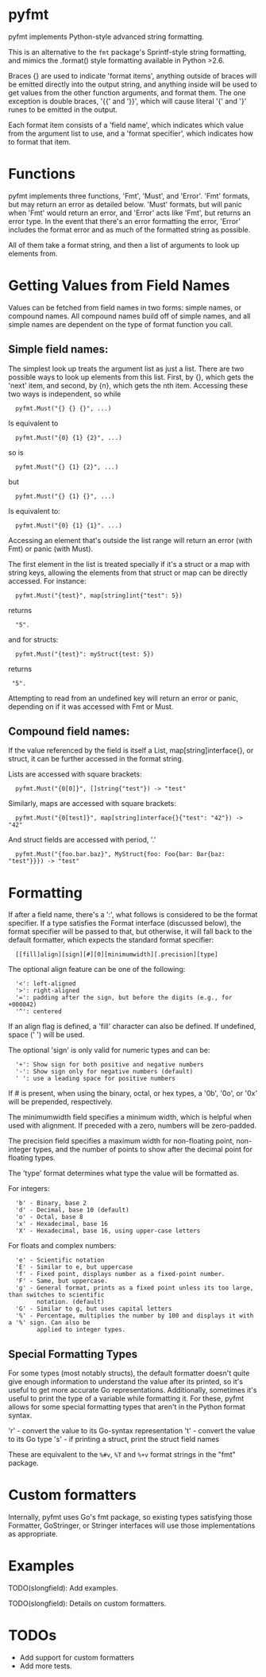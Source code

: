 # pyfmt

pyfmt implements Python-style advanced string formatting.

This is an alternative to the `fmt` package's Sprintf-style string formatting, and mimics the
.format() style formatting available in Python >2.6.

Braces {} are used to indicate 'format items', anything outside of braces will be emitted directly
into the output string, and anything inside will be used to get values from the other function
arguments, and format them. The one exception is double braces, '{{' and '}}', which will cause
literal '{' and '}' runes to be emitted in the output.

Each format item consists of a 'field name', which indicates which value from the argument list to
use, and a 'format specifier', which indicates how to format that item.

# Functions

pyfmt implements three functions, 'Fmt', 'Must', and 'Error'. 'Fmt' formats, but may return an error
as detailed below. 'Must' formats, but will panic when 'Fmt' would return an error, and 'Error' acts
like 'Fmt', but returns an error type. In the event that there's an error formatting the error,
'Error' includes the format error and as much of the formatted string as possible.

All of them take a format string, and then a list of arguments to look up elements from.

# Getting Values from Field Names

Values can be fetched from field names in two forms: simple names, or compound names. All compound
names build off of simple names, and all simple names are dependent on the type of format function
you call.

## Simple field names:

The simplest look up treats the argument list as just a list. There are two possible ways to look up
elements from this list. First, by {}, which gets the 'next' item, and second, by {n}, which gets
the nth item. Accessing these two ways is independent, so while

```
  pyfmt.Must("{} {} {}", ...)
```

Is equivalent to

```
  pyfmt.Must("{0} {1} {2}", ...)
```

so is

```
  pyfmt.Must("{} {1} {2}", ...)
```

but

```
  pyfmt.Must("{} {1} {}", ...)
```

Is equivalent to:

```
  pyfmt.Must("{0} {1} {1}". ...)
```

Accessing an element that's outside the list range will return an error (with Fmt) or panic (with
Must).

The first element in the list is treated specially if it's a struct or a map with string keys,
allowing the elements from that struct or map can be directly accessed. For instance:

```
  pyfmt.Must("{test}", map[string]int{"test": 5})
```

returns

```
  "5".
```

and for structs:

```
  pyfmt.Must("{test}": myStruct{test: 5})
```

returns

```
 "5".
```

Attempting to read from an undefined key will return an error or panic, depending on if it was
accessed with Fmt or Must.

## Compound field names:

If the value referenced by the field is itself a List, map[string]interface{}, or struct, it can be
further accessed in the format string.

Lists are accessed with square brackets:

```
  pyfmt.Must("{0[0]}", []string{"test"}) -> "test"
```

Similarly, maps are accessed with square brackets:

```
  pyfmt.Must("{0[test]}", map[string]interface{}{"test": "42"}) -> "42"
```

And struct fields are accessed with period, '.'

```
  pyfmt.Must("{foo.bar.baz}", MyStruct{foo: Foo{bar: Bar{baz: "test"}}}) -> "test"
```

# Formatting

If after a field name, there's a ':', what follows is considered to be the format specifier. If a
type satisfies the Format interface (discussed below), the format specifier will be passed to that,
but otherwise, it will fall back to the default formatter, which expects the standard format
specifier:

```
  [[fill]align][sign][#][0][minimumwidth][.precision][type]
```

The optional align feature can be one of the following:

```
  '<': left-aligned
  '>': right-aligned
  '=': padding after the sign, but before the digits (e.g., for +000042)
  '^': centered
```

If an align flag is defined, a 'fill' character can also be defined. If undefined, space (' ') will
be used.

The optional 'sign' is only valid for numeric types and can be:

```
  '+': Show sign for both positive and negative numbers
  '-': Show sign only for negative numbers (default)
  ' ': use a leading space for positive numbers
```

If # is present, when using the binary, octal, or hex types, a '0b', '0o', or '0x' will be
prepended, respectively.

The minimumwidth field specifies a minimum width, which is helpful when used with alignment. If
preceded with a zero, numbers will be zero-padded.

The precision field specifies a maximum width for non-floating point, non-integer types, and the
number of points to show after the decimal point for floating types.

The 'type' format determines what type the value will be formatted as.

For integers:

```
  'b' - Binary, base 2
  'd' - Decimal, base 10 (default)
  'o' - Octal, base 8
  'x' - Hexadecimal, base 16
  'X' - Hexadecimal, base 16, using upper-case letters
```

For floats and complex numbers:

```
  'e' - Scientific notation
  'E' - Similar to e, but uppercase
  'f' - Fixed point, displays number as a fixed-point number.
  'F' - Same, but uppercase.
  'g' - General format, prints as a fixed point unless its too large, than switches to scientific
        notation. (default)
  'G' - Similar to g, but uses capital letters
  '%' - Percentage, multiplies the number by 100 and displays it with a '%' sign. Can also be
        applied to integer types.
```

## Special Formatting Types

For some types (most notably structs), the default formatter doesn't quite give enough information
to understand the value after its printed, so it's useful to get more accurate Go representations.
Additionally, sometimes it's useful to print the type of a variable while formatting it. For these,
pyfmt allows for some special formatting types that aren't in the Python format syntax.

  'r' - convert the value to its Go-syntax representation
  't' - convert the value to its Go type
  's' - if printing a struct, print the struct field names

These are equivalent to the `%#v`, `%T` and `%+v` format strings in the "fmt" package.

# Custom formatters

Internally, pyfmt uses Go's fmt package, so existing types satisfying those Formatter, GoStringer,
or Stringer interfaces will use those implementations as appropriate.

# Examples

TODO(slongfield): Add examples.

TODO(slongfield): Details on custom formatters.

# TODOs

  *  Add support for custom formatters
  *  Add more tests.
